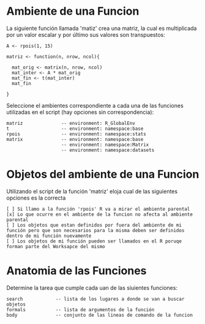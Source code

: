 
# Ambiente de una Funcion

La siguiente función llamada 'matiz' crea una matriz, la cual es multiplicada por un valor escalar y por último sus valores son transpuestos:

    A <- rpois(1, 15)
    
    matriz <- function(n, nrow, ncol){
     
      mat_orig <- matrix(n, nrow, ncol)
      mat_inter <- A * mat_orig
      mat_fin <- t(mat_inter)
      mat_fin
      
    }


Seleccione el ambientes correspondiente a cada una de las funciones utilizadas en el script (hay opciones sin correspondencia):


    matriz              -- environment: R_GlobalEnv
    t                   -- environment: namespace:base
    rpois               -- environment: namespace:stats
    matrix              -- environment: namespace:base
                        -- environment: namespace:Matrix
                        -- environment: namespace:datasets
                        
                        
                        
# Objetos del ambiente de una Funcion 

Utilizando el script de la función 'matriz' eloja cual de las siguientes opciones es la correcta

    [ ] Si llamo a la función 'rpois' R va a mirar el ambiente parental
    [x] Lo que ocurre en el ambiente de la funcion no afecta al ambiente parental
    [ ] Los objetos que estan definidos por fuera del ambiente de mi función pero que son necesarios para la misma deben ser definidos dentro de mi función nuevamente
    [ ] Los objetos de mi función pueden ser llamados en el R poruqe forman parte del Worksapce del mismo



# Anatomia de las Funciones

Determine la tarea que cumple cada uan de las siuientes funciones:

    search            -- lista de los lugares a donde se van a buscar objetos
    formals           -- lista de argumentos de la función
    body              -- conjunto de las lineas de comando de la funcion
    


